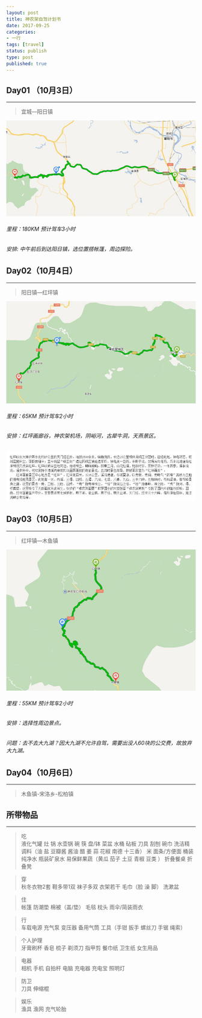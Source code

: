 ```yaml
---
layout: post
title: 神农架自驾计划书
date: 2017-09-25
categories:
- 一行
tags: [travel]
status: publish
type: post
published: true
---
```


## Day01 （10月3日）
---

>宜城—阳日镇

![1](/images/travel/1.jpg)

###### 里程：180KM 预计驾车3小时
###### 安排: 中午前后到达阳日镇，选位置搭帐篷，周边探险。


## Day02（10月4日）
---

>阳日镇—红坪镇

![2](/images/travel/2.jpg)

###### 里程：65KM 预计驾车2小时
###### 安排：红坪画廊谷，神农架机场，阴峪河，古犀牛洞，天燕景区。

![2_1](/images/travel/2_1.jpg)


## Day03（10月5日）
---

>红坪镇—木鱼镇

![3](/images/travel/3.jpg)

###### 里程：55KM 预计驾车2小时
###### 安排：选择性周边景点。

###### 问题：去不去大九湖？因大九湖不允许自驾，需要出没人60块的公交费，故放弃大九湖。


## Day04（10月6日）
---

>木鱼镇-宋洛乡-松柏镇


## 所带物品
---

>吃  
液化气罐 灶 锅 水壶锅 碗 筷 盘/钵 菜盆 水桶 砧板 刀具 刮刨 碗巾 洗洁精
调料（油 盐 豆瓣酱 酱油 醋 姜 蒜 花椒 南德 十三香）
米 面条/方便面 桶装纯净水 瓶装矿泉水
易保鲜果蔬（黄瓜 茄子 土豆 青椒 豆类 ）
折叠餐桌 折叠凳

>穿  
秋冬衣物2套 鞋多带1双 袜子多双 衣架若干
毛巾（脸 澡 脚） 洗漱盆

>住  
帐篷 防潮垫 棉被（盖/垫） 毛毯 枕头 雨伞/简装雨衣

>行  
车载电源 充气泵 变压器 备用气筒 工具（手钳 扳手 螺丝刀 手锯 绳索）

>个人护理  
牙膏刷杯 香皂 梳子 剃须刀 指甲剪 餐巾纸 卫生纸
女生用品

>电器  
相机 手机 自拍杆 电脑 充电器 充电宝 照明灯

>防卫  
刀具 伸缩棍

>娱乐  
渔具 渔网 充气轮胎